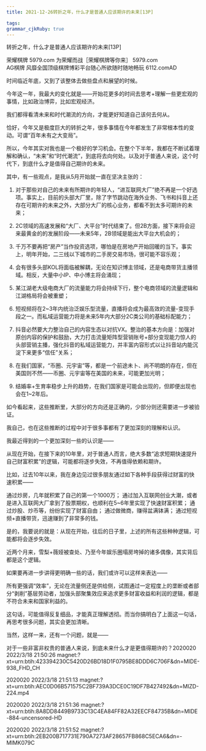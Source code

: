 ```yaml
---
title: 2021-12-26转折之年，什么才是普通人应该期许的未来[13P]

tags: 
grammar_cjkRuby: true
---
```



转折之年，什么才是普通人应该期许的未来[13P]

荣耀棋牌 5979.com
为荣耀而战［荣耀棋牌等你来］
5979.com	
AG棋牌
风靡全国顶级棋牌博彩平台随心所欲随时随地畅玩
6112.comAD

时间临近年底，又到了该整体去做些盘点和展望的时候。


今年这一年，我最大的变化就是——开始花更多的时间去思考+理解一些更宏观的事情，比如政治博弈，比如宏观经济。


我们都得看清未来和时代潮流的方向，才能更好知道自己该何去何从。


恰好，今年又是极度巨大的转折之年，很多事情在今年都发生了非常根本性的变动。可谓“百年未有之大变局”。


所以，今年其实对我也是一个极好的学习机会。在整个下半年，我都在不断试着理解和确认，“未来”和“时代潮流”，到底将去向何处。以及对于普通人来说，这个时代下，到底什么才是值得自己期许的未来。


其中，有一些观点，是我从5月开始就一直在坚决主张的：


1. 对于那些对自己的未来有所期许的年轻人，“进互联网大厂”绝不再是一个好选项。事实上，目前的头部大厂里，除了字节跳动在海外业务、飞书和抖音上还存在可期许的未来之外，大部分大厂的核心业务，都看不到太多可期许的未来；


2. 2C领域的高速发展和“大厂、大平台”时代结束了。但2B方面，接下来将会迎来最黄金的的发展阶段——未来5年，2B领域是能出大平台大机会的；


3. 千万不要再把“房产”当作投资选项，哪怕是在房地产开始回暖的当下。事实上，明年开始，二三线以下城市的二手房交易市场，很可能不容乐观；


4. 会有很多头部KOL将面临被解耦，无论在知识博主领域，还是电商带货主播领域。相反，大量中小IP、中小博主将会涌现；


5. 某江湖老大级电商大厂的流量能力将会持续下行，整个电商领域的流量逻辑和江湖格局将会被重塑；


6. 短视频将在2~3年内统治泛娱乐型流量，直播将会成为最高效的流量-变现手段之一。而私域运营能力将是未来5年内大部分2C类公司的基础标配能力；


7. 抖音必然要大力整治自己的内容生态以对抗VX。整治的基本方向是：加强对原创内容的保护和鼓励，大力打击流量矩阵型营销账号+部分变现能力惊人的头部营销主播，强化抖音的私域运营能力，并丰富内容形式以让抖音站内能沉淀下来更多“信任”关系；


8. 在我们国家，“币圈、元宇宙”等，都是一个前途未卜、尚不明朗的存在，但在美国则不然——币圈、元宇宙等在美国的未来，可能更加光明；


9. 结婚率+生育率稳步上升的趋势，在我们国家是可能会出现的，但即便出现也会在1~2年后。


如今看起来，这些推断里，大部分的方向还是正确的，少部分则还需要进一步被验证。


我自己，也在这些推断的过程中对于很多事都有了更加深刻的理解和认识。


我最近得到的一个更加深刻一些的认识是——


从现在开始，在接下来的10年里，对于普通人而言，绝大多数“追求短期快速提升自己财富积累”的逻辑，可能都将逐步失效，不再值得依赖和期许。


比如，过去10年以来，我在身边见过很多朋友通过如下各种手段获得过财富的快速积累——


通过炒房，几年就积累了自己的第一个1000万；
通过加入互联网创业大潮，或者是进入互联网大厂拿到了股票期权，也顺利在5~6年里实现了快速财富积累；
通过炒股、炒币等，纷纷实现了财富自由；
通过做微商，赚得盆满钵满；
通过短视频+直播带货，迅速赚到了非常多的钱。


是的，我要说的就是：从现在开始，往后的日子里，上述的所有这些种种逻辑，可能都将会逐步失效。


近两个月来，雪梨+薇娅被查处、乃至今年娱乐圈塌房垮掉的诸多偶像，其实背后都是这个逻辑。


如果要再进一步讲得更明确一些的话，我们或许可以这样来表达——


所有更强调“效率”，无论在流量侧还是供给侧，试图通过一定程度上的垄断或者部分“剥削”基层劳动者，加强头部聚集效应来追求更多财富收益和利润的逻辑，都是不符合未来和国家利益的。


这句话，可能值得反复细品，才能真正理解透彻。而当你搞明白了上面这一句话，再思考很多问题，其实会更加清晰。


当然，这样一来，还有一个问题，就是——


对于一些非富非权贵的普通人来说，到底未来什么才是更值得期许的？2020020 2022/3/18 21:50:26
magnet:?xt=urn:btih:423394230C5420D26BD18D1F0795BE8DDD6C706F&dn=MIDE-938_FHD_CH

2020020 2022/3/18 21:51:13
magnet:?xt=urn:btih:AEC0D06B571575C2BF739A3DCE0C19DF7B427492&dn=MIZD-224.mp4

2020020 2022/3/18 21:51:36
magnet:?xt=urn:btih:8A8DD8449B9733C13C4EA84FF82A32EECF84735B&dn=MIDE-884-uncensored-HD

2020020 2022/3/18 21:51:52
magnet:?xt=urn:btih:2EB200B717731E790A7273AF28657FB868C5ECA6&dn=-MIMK079C

